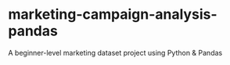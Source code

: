 # marketing-campaign-analysis-pandas
A beginner-level marketing dataset project using Python &amp; Pandas
